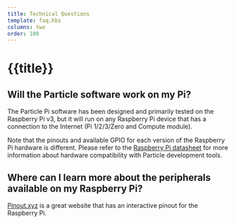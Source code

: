 ```yaml
---
title: Technical Questions
template: faq.hbs
columns: two
order: 100
---
```


# {{title}}

## Will the Particle software work on my Pi?

The Particle Pi software has been designed and primarily tested on the Raspberry Pi v3, but it will run on any Raspberry Pi device that has a connection to the Internet (Pi 1/2/3/Zero and Compute module).

Note that the pinouts and available GPIO for each version of the Raspberry Pi hardware is different. Please refer to the [Raspberry Pi datasheet](/datasheets/raspberrypi-datasheet) for more information about hardware compatibility with Particle development tools.

## Where can I learn more about the peripherals available on my Raspberry Pi?
[Pinout.xyz](http://pinout.xyz) is a great website that has an interactive pinout for the Raspberry Pi.
